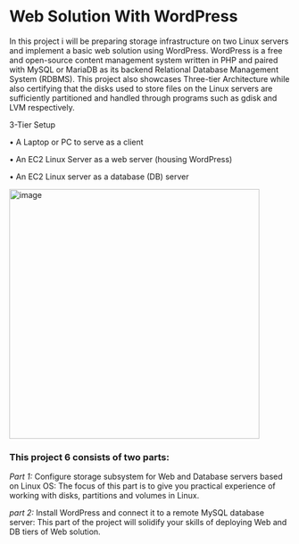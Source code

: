 # Web Solution With WordPress
In this project i will be preparing storage infrastructure on two Linux servers and implement a basic web solution using WordPress. WordPress is a free and open-source content management system written in PHP and paired with MySQL or MariaDB as its backend Relational Database Management System (RDBMS). This project also showcases Three-tier Architecture while also certifying that the disks used to store files on the Linux servers are sufficiently partitioned and handled through programs such as gdisk and LVM respectively.

3-Tier Setup

• A Laptop or PC to serve as a client

• An EC2 Linux Server as a web server (housing WordPress)

• An EC2 Linux server as a database (DB) server


<img width="448" alt="image" src="https://user-images.githubusercontent.com/111741533/209454459-cdba43ec-e5bd-4fdb-93c2-59ad83fc1135.png">


### This project 6 consists of two parts:

*Part 1:* Configure storage subsystem for Web and Database servers based on Linux OS: The focus of this part is to give you practical experience of working with disks, partitions and volumes in Linux.

*part 2:* Install WordPress and connect it to a remote MySQL database server: This part of the project will solidify your skills of deploying Web and DB tiers of Web solution.
